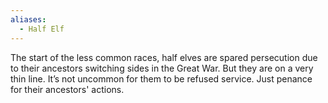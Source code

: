 ```yaml
---
aliases:
  - Half Elf
---
```

The start of the less common races, half elves are spared persecution due to their ancestors switching sides in the Great War. But they are on a very thin line. It’s not uncommon for them to be refused service. Just penance for their ancestors' actions. 